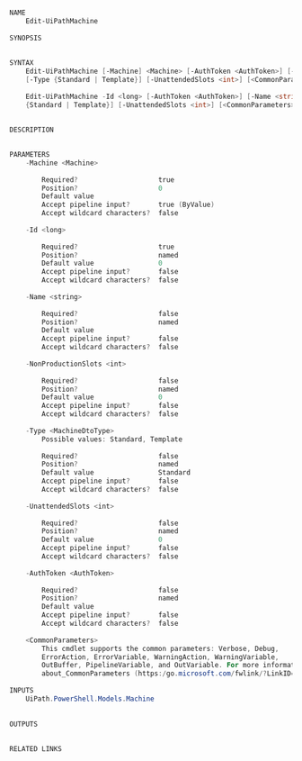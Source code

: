 ﻿```PowerShell

NAME
    Edit-UiPathMachine
    
SYNOPSIS
    
    
SYNTAX
    Edit-UiPathMachine [-Machine] <Machine> [-AuthToken <AuthToken>] [-Name <string>] [-NonProductionSlots <int>] 
    [-Type {Standard | Template}] [-UnattendedSlots <int>] [<CommonParameters>]
    
    Edit-UiPathMachine -Id <long> [-AuthToken <AuthToken>] [-Name <string>] [-NonProductionSlots <int>] [-Type 
    {Standard | Template}] [-UnattendedSlots <int>] [<CommonParameters>]
    
    
DESCRIPTION
    

PARAMETERS
    -Machine <Machine>
        
        Required?                    true
        Position?                    0
        Default value                
        Accept pipeline input?       true (ByValue)
        Accept wildcard characters?  false
        
    -Id <long>
        
        Required?                    true
        Position?                    named
        Default value                0
        Accept pipeline input?       false
        Accept wildcard characters?  false
        
    -Name <string>
        
        Required?                    false
        Position?                    named
        Default value                
        Accept pipeline input?       false
        Accept wildcard characters?  false
        
    -NonProductionSlots <int>
        
        Required?                    false
        Position?                    named
        Default value                0
        Accept pipeline input?       false
        Accept wildcard characters?  false
        
    -Type <MachineDtoType>
        Possible values: Standard, Template
        
        Required?                    false
        Position?                    named
        Default value                Standard
        Accept pipeline input?       false
        Accept wildcard characters?  false
        
    -UnattendedSlots <int>
        
        Required?                    false
        Position?                    named
        Default value                0
        Accept pipeline input?       false
        Accept wildcard characters?  false
        
    -AuthToken <AuthToken>
        
        Required?                    false
        Position?                    named
        Default value                
        Accept pipeline input?       false
        Accept wildcard characters?  false
        
    <CommonParameters>
        This cmdlet supports the common parameters: Verbose, Debug,
        ErrorAction, ErrorVariable, WarningAction, WarningVariable,
        OutBuffer, PipelineVariable, and OutVariable. For more information, see 
        about_CommonParameters (https:/go.microsoft.com/fwlink/?LinkID=113216). 
    
INPUTS
    UiPath.PowerShell.Models.Machine
    
    
OUTPUTS
    
    
RELATED LINKS



```
